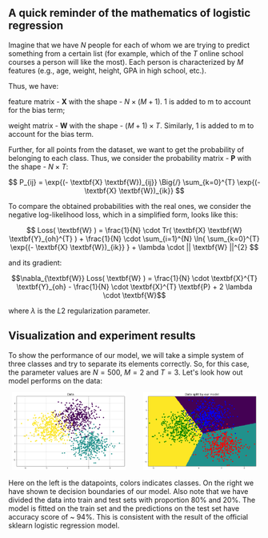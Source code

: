 ## A quick reminder of the mathematics of logistic regression

Imagine that we have $N$ people for each of whom we are trying to predict something from a certain list (for example, which of the $T$ online school courses a person will like the most). Each person is characterized by $M$ features (e.g., age, weight, height, GPA in high school, etc.).

Thus, we have:

feature matrix - $\textbf{X}$ with the shape - $N \times (M + 1)$. 1 is added to m to account for the bias term;

weight matrix - $\textbf{W}$ with the shape - $(M + 1) \times T$. Similarly, 1 is added to m to account for the bias term.

Further, for all points from the dataset, we want to get the probability of belonging to each class. Thus, we consider the probability matrix - $\textbf{P}$ with the shape - $N \times T$:



$$ P_{ij} = \exp{(- \textbf{X} \textbf{W})_{ij}} \Big{/} \sum_{k=0}^{T} \exp{(- \textbf{X} \textbf{W})_{ik}} $$

To compare the obtained probabilities with the real ones, we consider the negative log-likelihood loss, which in a simplified form, looks like this:

$$ Loss( \textbf{W} ) = \frac{1}{N} \cdot Tr( \textbf{X} \textbf{W} \textbf{Y}_{oh}^{T} ) + \frac{1}{N} \cdot \sum_{i=1}^{N} \ln{ \sum_{k=0}^{T} \exp{(- \textbf{X} \textbf{W})_{ik}} } + \lambda \cdot || \textbf{W} ||^{2} $$

and its gradient:

$$\nabla_{\textbf{W}} Loss( \textbf{W} ) = \frac{1}{N} \cdot \textbf{X}^{T} \textbf{Y}_{oh} - \frac{1}{N} \cdot \textbf{X}^{T} \textbf{P} + 2 \lambda \cdot \textbf{W}$$

where $\lambda$ is the $L2$ regularization parameter.

## Visualization and experiment results

To show the performance of our model, we will take a simple system of three classes and try to separate its elements correctly. So, for this case, the parameter values are  $N = 500$, $M = 2$ and $T = 3$. Let's look how out model performs on the data:

<p align="center">
 <img alt="Light" src="./images/data.png" width="45%">
&nbsp; &nbsp; &nbsp; &nbsp;
 <img alt="Light" src="./images/data_splitted.png" width="45%">
</p>
Here on the left is the datapoints, colors indicates classes. On the right we have shown te decision boundaries of our model. Also note that we have divided the data into train and test sets with proportion 80% and 20%. The model is fitted on the train set and the predictions on the test set have  accuracy score of ~ 94%. This is consistent with the result of the official sklearn logistic regression model.

